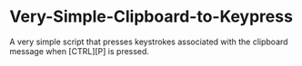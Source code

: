# Very-Simple-Clipboard-to-Keypress
A very simple script that presses keystrokes associated with the clipboard message when [CTRL][P] is pressed.

